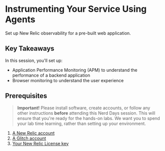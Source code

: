 # Instrumenting Your Service Using Agents

Set up New Relic observability for a pre-built web application.

## Key Takeaways

In this session, you'll set up:

- Application Performance Monitoring (APM) to understand the performance of a backend application
- Browser monitoring to understand the user experience

## Prerequisites

> **Important!** Please install software, create accounts, or follow any other instructions **before** attending this Nerd Days session. This will ensure that you're ready for the hands-on labs. We want you to spend your lab time learning, rather than setting up your environment.

1. [A New Relic account](https://newrelic.com/signup)
2. [A Glitch account](https://glitch.com/signup)
3. [Your New Relic License key](https://docs.newrelic.com/docs/accounts/accounts-billing/account-setup/new-relic-license-key)